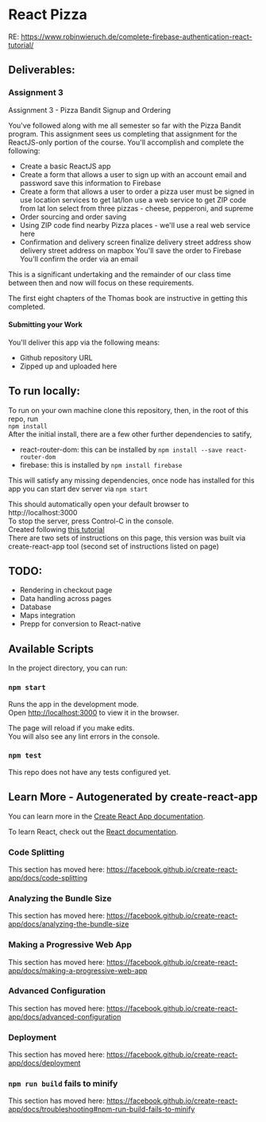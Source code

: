 # React Pizza


RE: https://www.robinwieruch.de/complete-firebase-authentication-react-tutorial/

## Deliverables: 

### Assignment 3

Assignment 3 - Pizza Bandit Signup and Ordering

You've followed along with me all semester so far with the Pizza Bandit program.  This assignment sees us completing that assignment for the ReactJS-only portion of the course.  You'll accomplish and complete the following:

* Create a basic ReactJS app
* Create a form that allows a user to sign up with an account
    email and password
    save this information to Firebase
* Create a form that allows a user to order a pizza
    user must be signed in
    use location services to get lat/lon
    use a web service to get ZIP code from lat lon
    select from three pizzas - cheese, pepperoni, and supreme
* Order sourcing and order saving
* Using ZIP code find nearby Pizza places - we'll use a real web service here
* Confirmation and delivery screen
    finalize delivery street address
    show delivery street address on mapbox
    You'll save the order to Firebase
    You'll confirm the order via an email

This is a significant undertaking and the remainder of our class time between then and now will focus on these requirements.

The first eight chapters of the Thomas book are instructive in getting this completed.

#### Submitting your Work

You'll deliver this app via the following means:

* Github repository URL
* Zipped up and uploaded here

## To run locally: 

To run on your own machine clone this repository, then, in the root of this repo, run <br>`npm install`<br>After the initial install, there are a few other further dependencies to satify, 

* react-router-dom: this can be installed by 
    `npm install --save react-router-dom` 
* firebase: this is installed by
    `npm install firebase`

This will satisfy any missing dependencies, once node has installed for this app you can start dev server via `npm start`

This should automatically open your default browser to http://localhost:3000<br>
To stop the server, press Control-C in the console.<br>
Created following [this tutorial](https://www.tutorialspoint.com/reactjs/reactjs_environment_setup.htm)<br>
There are two sets of instructions on this page, this version was built via create-react-app tool (second set of instructions listed on page) 

## TODO: 
* Rendering in checkout page
* Data handling across pages
* Database
* Maps integration
* Prepp for conversion to React-native

## Available Scripts

In the project directory, you can run:

### `npm start`

Runs the app in the development mode.<br>
Open [http://localhost:3000](http://localhost:3000) to view it in the browser.

The page will reload if you make edits.<br>
You will also see any lint errors in the console.

### `npm test`

This repo does not have any tests configured yet. 



## Learn More - Autogenerated by create-react-app

You can learn more in the [Create React App documentation](https://facebook.github.io/create-react-app/docs/getting-started).

To learn React, check out the [React documentation](https://reactjs.org/).

### Code Splitting

This section has moved here: https://facebook.github.io/create-react-app/docs/code-splitting

### Analyzing the Bundle Size

This section has moved here: https://facebook.github.io/create-react-app/docs/analyzing-the-bundle-size

### Making a Progressive Web App

This section has moved here: https://facebook.github.io/create-react-app/docs/making-a-progressive-web-app

### Advanced Configuration

This section has moved here: https://facebook.github.io/create-react-app/docs/advanced-configuration

### Deployment

This section has moved here: https://facebook.github.io/create-react-app/docs/deployment

### `npm run build` fails to minify

This section has moved here: https://facebook.github.io/create-react-app/docs/troubleshooting#npm-run-build-fails-to-minify
